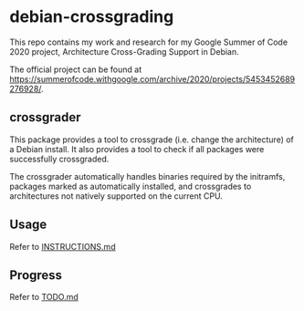 # debian-crossgrading

This repo contains my work and research for my Google Summer of Code 2020 project, Architecture Cross-Grading Support in Debian.

The official project can be found at https://summerofcode.withgoogle.com/archive/2020/projects/5453452689276928/.

## crossgrader

This package provides a tool to crossgrade (i.e. change the architecture) of a Debian install.
It also provides a tool to check if all packages were successfully crossgraded.

The crossgrader automatically handles binaries required by the initramfs,
packages marked as automatically installed, and crossgrades to architectures
not natively supported on the current CPU.

## Usage

Refer to [INSTRUCTIONS.md](INSTRUCTIONS.md)

## Progress

Refer to [TODO.md](TODO.md)
